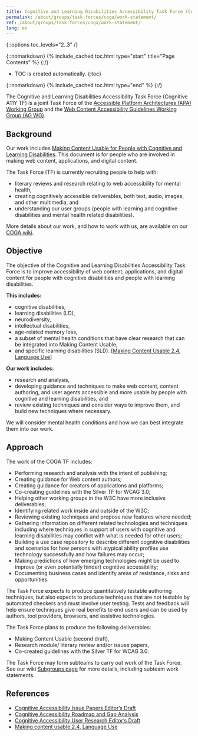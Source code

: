 ```yaml
---
title: Cognitive and Learning Disabilities Accessibility Task Force (Coga TF) Work Statement
permalink: /about/groups/task-forces/coga/work-statement/
ref: /about/groups/task-forces/coga/work-statement/
lang: en
---
```


{::options toc_levels="2..3" /}

{::nomarkdown}
{% include_cached toc.html type="start" title="Page Contents" %}
{:/}

-   TOC is created automatically.
{:toc}

{::nomarkdown}
{% include_cached toc.html type="end" %}
{:/}

The Cognitive and Learning Disabilities Accessibility Task Force (Cognitive A11Y TF) is a joint Task Force of the [Accessible Platform Architectures (APA) Working Group](/about/groups/apawg/) and the [Web Content Accessibility Guidelines Working Group (AG WG)](/about/groups/agwg/).

## Background

Our work includes [Making Content Usable for People with Cognitive and Learning Disabilities](https://www.w3.org/TR/coga-usable). This document is for people who are involved in making web content, applications, and digital content.

The Task Force (TF) is currently recruiting people to help with:

- literary reviews and research relating to web accessibility for mental health,
- creating cognitively accessible deliverables, both text, audio, images, and other multimedia, and
- understanding our user groups (people with learning and cognitive disabilities and mental health related disabilities).

More details about our work, and how to work with us, are available on our [COGA wiki](https://www.w3.org/WAI/GL/task-forces/coga/wiki/Main_Page).

## Objective

The objective of the Cognitive and Learning Disabilities Accessibility Task Force is to improve accessibility of web content, applications, and digital content for people with cognitive disabilities and people with learning disabilities.

**This includes:**

- cognitive disabilities,
- learning disabilities (LD),
- neurodiversity,
- intellectual disabilities,
- age-related memory loss,
- a subset of mental health conditions that have clear research that can be integrated into Making Content Usable,
- and specific learning disabilities (SLD). \[[Making Content Usable 2.4, Language Use](#References)\]

**Our work includes:**

- research and analysis,
- developing guidance and techniques to make web content, content authoring, and user agents accessible and more usable by people with cognitive and learning disabilities, and
- review existing techniques and consider ways to improve them, and build new techniques where necessary.

We will consider mental health conditions and how we can best integrate them into our work.

## Approach

The work of the COGA TF includes:

- Performing research and analysis with the intent of publishing;
- Creating guidance for Web content authors;
- Creating guidance for creators of applications and platforms;
- Co-creating guidelines with the Silver TF for WCAG 3.0;
- Helping other working groups in the W3C have more inclusive deliverables;
- Identifying related work inside and outside of the W3C;
- Reviewing existing techniques and propose new features where needed;
- Gathering information on different related technologies and techniques including where techniques in support of users with cognitive and learning disabilities may conflict with what is needed for other users;
- Building a use case repository to describe different cognitive disabilities and scenarios for how persons with atypical ability profiles use technology successfully and how failures may occur;
- Making predictions of how emerging technologies might be used to improve (or even potentially hinder) cognitive accessibility;
- Documenting business cases and identify areas of resistance, risks and opportunities.

The Task Force expects to produce quantitatively testable authoring techniques, but also expects to produce techniques that are not testable by automated checkers and must involve user testing. Tests and feedback will help ensure techniques give real benefits to end users and can be used by authors, tool providers, browsers, and assistive technologies.

The Task Force plans to produce the following deliverables:

- Making Content Usable (second draft),
- Research module/ literary review and/or issues papers,
- Co-created guidelines with the Silver TF for WCAG 3.0.

The Task Force may form subteams to carry out work of the Task Force. See our wiki [Subgroups page](https://www.w3.org/WAI/GL/task-forces/coga/wiki/Subgroups) for more details, including subteam work statements.

## References

- [Cognitive Accessibility Issue Papers Editor’s Draft](https://rawgit.com/w3c/coga/master/issue-papers/)
- [Cognitive Accessibility Roadmap and Gap Analysis](https://rawgit.com/w3c/coga/master/gap-analysis/)
- [Cognitive Accessibility User Research Editor’s Draft](https://w3c.github.io/coga/user-research/)
- [Making content usable 2.4, Language Use](https://www.w3.org/TR/coga-usable/#language-use)